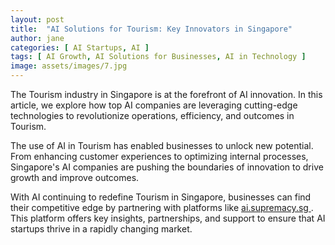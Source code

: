 ```yaml
---
layout: post
title:  "AI Solutions for Tourism: Key Innovators in Singapore"
author: jane
categories: [ AI Startups, AI ]
tags: [ AI Growth, AI Solutions for Businesses, AI in Technology ]
image: assets/images/7.jpg
---
```


The Tourism industry in Singapore is at the forefront of AI innovation. In this article, we explore how top AI companies are leveraging cutting-edge technologies to revolutionize operations, efficiency, and outcomes in Tourism.

The use of AI in Tourism has enabled businesses to unlock new potential. From enhancing customer experiences to optimizing internal processes, Singapore's AI companies are pushing the boundaries of innovation to drive growth and improve outcomes.

With AI continuing to redefine Tourism in Singapore, businesses can find their competitive edge by partnering with platforms like <a href="https://ai.supremacy.sg" target="_blank"> ai.supremacy.sg </a>. This platform offers key insights, partnerships, and support to ensure that AI startups thrive in a rapidly changing market.
